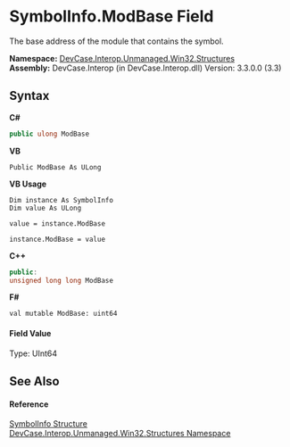 # SymbolInfo.ModBase Field
 

The base address of the module that contains the symbol.

**Namespace:**&nbsp;<a href="N_DevCase_Interop_Unmanaged_Win32_Structures">DevCase.Interop.Unmanaged.Win32.Structures</a><br />**Assembly:**&nbsp;DevCase.Interop (in DevCase.Interop.dll) Version: 3.3.0.0 (3.3)

## Syntax

**C#**<br />
``` C#
public ulong ModBase
```

**VB**<br />
``` VB
Public ModBase As ULong
```

**VB Usage**<br />
``` VB Usage
Dim instance As SymbolInfo
Dim value As ULong

value = instance.ModBase

instance.ModBase = value
```

**C++**<br />
``` C++
public:
unsigned long long ModBase
```

**F#**<br />
``` F#
val mutable ModBase: uint64
```


#### Field Value
Type: UInt64

## See Also


#### Reference
<a href="T_DevCase_Interop_Unmanaged_Win32_Structures_SymbolInfo">SymbolInfo Structure</a><br /><a href="N_DevCase_Interop_Unmanaged_Win32_Structures">DevCase.Interop.Unmanaged.Win32.Structures Namespace</a><br />